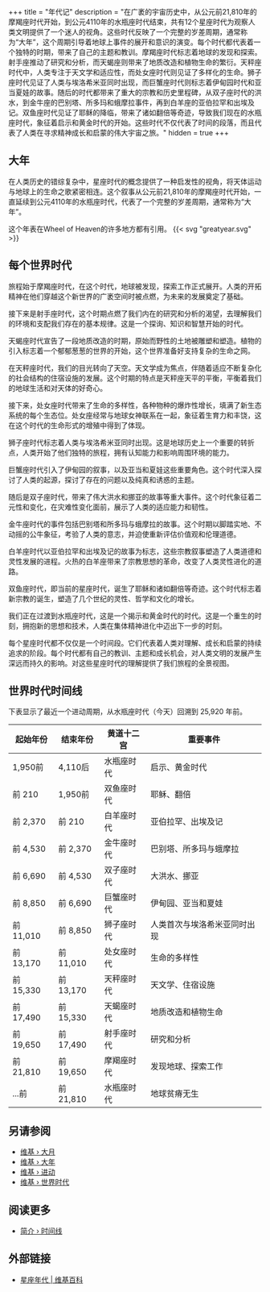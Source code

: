 +++
title = "年代记"
description = "在广袤的宇宙历史中，从公元前21,810年的摩羯座时代开始，到公元4110年的水瓶座时代结束，共有12个星座时代为观察人类文明提供了一个迷人的视角。这些时代反映了一个完整的岁差周期，通常称为“大年”，这个周期引导着地球上事件的展开和意识的演变。每个时代都代表着一个独特的时期，带来了自己的主题和教训。摩羯座时代标志着地球的发现和探索。射手座推动了研究和分析，而天蝎座则带来了地质改造和植物生命的繁衍。天秤座时代中，人类专注于天文学和适应性，而处女座时代则见证了多样化的生命。狮子座时代见证了人类与埃洛希米亚同时出现，而巨蟹座时代则标志着伊甸园时代和亚当夏娃的故事。随后的时代都带来了重大的宗教和历史里程碑，从双子座时代的洪水，到金牛座的巴别塔、所多玛和蛾摩拉事件，再到白羊座的亚伯拉罕和出埃及记。双鱼座时代见证了耶稣的降临，带来了诸如翻倍等奇迹，导致我们现在的水瓶座时代，象征着启示和黄金时代的开始。这些时代不仅代表了时间的段落，而且代表了人类在寻求精神成长和启蒙的伟大宇宙之旅。"
hidden = true
+++

## 大年

在人类历史的错综复杂中，星座时代的概念提供了一种启发性的视角，将天体运动与地球上的生命之歌紧密相连。这个叙事从公元前21,810年的摩羯座时代开始，一直延续到公元4110年的水瓶座时代，代表了一个完整的岁差周期，通常称为“大年”。

这个年表在Wheel of Heaven的许多地方都有引用。 {{< svg "greatyear.svg" >}}

## 每个世界时代

旅程始于摩羯座时代，在这个时代，地球被发现，探索工作正式展开。人类的开拓精神在他们穿越这个新世界的广袤空间时被点燃，为未来的发展奠定了基础。

接下来是射手座时代，这个时期点燃了我们内在的研究和分析的渴望，去理解我们的环境和支配我们存在的基本规律。这是一个探询、知识和智慧开始的时代。

天蝎座时代宣告了一段地质改造的时期，原始而野性的土地被雕塑和塑造。植物的引入标志着一个郁郁葱葱的世界的开始，这个世界准备好支持复杂的生命之网。

在天秤座时代，我们的目光转向了天空。天文学成为焦点，伴随着适应不断复杂化的社会结构的住宿设施的发展。这个时期的特点是天秤座天平的平衡，平衡着我们的地球生活和对天体的好奇心。

接下来，处女座时代带来了生命的多样性，各种物种的爆炸性增长，填满了新生态系统的每个生态位。处女座经常与地球女神联系在一起，象征着生育力和丰饶，这在这个时代的生命形式的增殖中得到了体现。

狮子座时代标志着人类与埃洛希米亚同时出现。这是地球历史上一个重要的转折点，人类开始了他们独特的旅程，拥有认知能力和影响周围环境的能力。

巨蟹座时代引入了伊甸园的叙事，以及亚当和夏娃这些重要角色。这个时代深入探讨了人类的起源，探讨了存在的问题以及纯真和诱惑的主题。

随后是双子座时代，带来了伟大洪水和挪亚的故事等重大事件。这个时代象征着二元性和变化，在灾难性变化面前，展示了人类的适应能力和韧性。

金牛座时代的事件包括巴别塔和所多玛与蛾摩拉的故事。这个时期以脚踏实地、不动摇的公牛象征，考验了人类的意志，并迫使重新评估价值观和伦理道德。

白羊座时代以亚伯拉罕和出埃及记的故事为标志，这些宗教叙事塑造了人类道德和灵性发展的进程。火热的白羊座带来了宗教思想的革命，改变了人类灵性进化的道路。

双鱼座时代，即当前的星座时代，诞生了耶稣和诸如翻倍等奇迹。这个时代标志着新宗教的诞生，塑造了几个世纪的灵性、哲学和文化的增长。

我们正在过渡到水瓶座时代，这是一个揭示和黄金时代的时代。这是一个重生的时刻，拥抱新的思想和技术，人类在集体精神进化中迈出下一步的时刻。

每个星座时代都不仅仅是一个时间段。它们代表着人类对理解、成长和启蒙的持续追求的阶段。每个时代都有自己的教训、主题和成长机会，对人类文明的发展产生深远而持久的影响。对这些星座时代的理解提供了我们旅程的全景视图。

## 世界时代时间线

下表显示了最近一个进动周期，从水瓶座时代（今天）回溯到 25,920 年前。

| 起始年份 | 结束年份 | 黄道十二宫        | 重要事件                     |
|-----------|-----------|-------------------|-------------------------------|
| 1,950前  | 4,110后  | 水瓶座时代        | 启示、黄金时代              |
| 前 210   | 1,950前  | 双鱼座时代        | 耶稣、翻倍                  |
| 前 2,370 | 前 210   | 白羊座时代        | 亚伯拉罕、出埃及记          |
| 前 4,530 | 前 2,370 | 金牛座时代        | 巴别塔、所多玛与蛾摩拉      |
| 前 6,690 | 前 4,530 | 双子座时代        | 大洪水、挪亚                |
| 前 8,850 | 前 6,690 | 巨蟹座时代        | 伊甸园、亚当和夏娃          |
| 前 11,010 | 前 8,850 | 狮子座时代        | 人类首次与埃洛希米亚同时出现 |
| 前 13,170 | 前 11,010 | 处女座时代        | 生命的多样性                |
| 前 15,330 | 前 13,170 | 天秤座时代        | 天文学、住宿设施            |
| 前 17,490 | 前 15,330 | 天蝎座时代        | 地质改造和植物生命          |
| 前 19,650 | 前 17,490 | 射手座时代        | 研究和分析                  |
| 前 21,810 | 前 19,650 | 摩羯座时代        | 发现地球、探索工作          |
| ...前    | 前 21,810 | 水瓶座时代        | 地球贫瘠无生                |

## 另请参阅

- [维基 › 大月](../great-month/)
- [维基 › 大年](../great-year/)
- [维基 › 进动](../precession/)
- [维基 › 世界时代](../world-age/)

## 阅读更多

- [简介 › 时间线](../../timeline/preamble/)

## 外部链接

- [星座年代 | 维基百科](https://zh.wikipedia.org/wiki/%E6%98%9F%E5%BA%A7%E5%B9%B4%E4%BB%A3)
